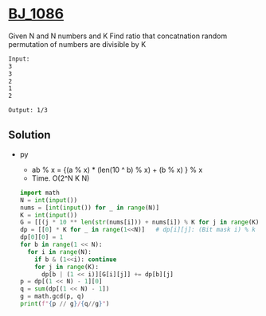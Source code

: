 # [BJ_1086](https://acmicpc.net/problem/1086)

Given N and N numbers and K
Find ratio that concatnation random permutation of numbers are divisible by K

```txt
Input:
3
3
2
1
2

Output: 1/3
```

## Solution

* py
  * ab % x = {(a % x) * (len(10 ^ b) % x) + (b % x) } % x
  * Time. O(2^N K N)

  ```py
  import math
  N = int(input())
  nums = [int(input()) for _ in range(N)]
  K = int(input())
  G = [[(j * 10 ** len(str(nums[i])) + nums[i]) % K for j in range(K)] for i in range(N)]
  dp = [[0] * K for _ in range(1<<N)]   # dp[i][j]: (Bit mask i) % k == j
  dp[0][0] = 1
  for b in range(1 << N):
    for i in range(N):
      if b & (1<<i): continue
      for j in range(K):
        dp[b | (1 << i)][G[i][j]] += dp[b][j]
  p = dp[(1 << N) - 1][0]
  q = sum(dp[(1 << N) - 1])
  g = math.gcd(p, q)
  print(f"{p // g}/{q//g}")
  ```
